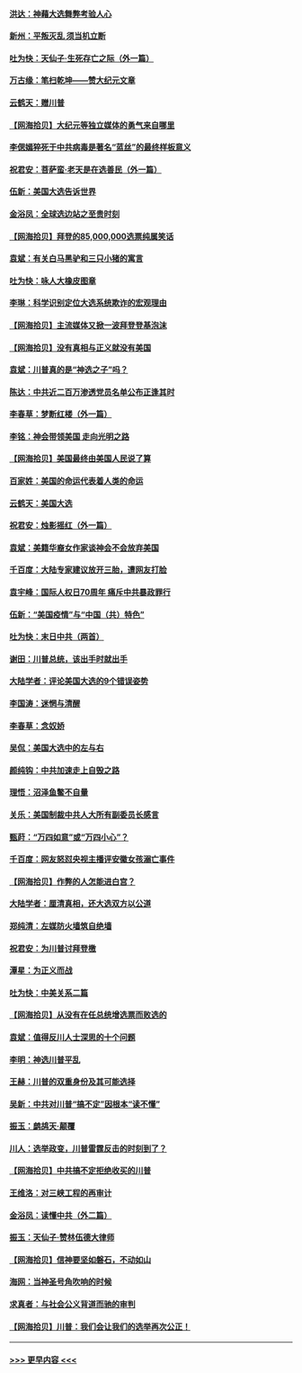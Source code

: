 #### [洪达：神藉大选舞弊考验人心](../pages/nsc993/n12631962.md?t=12200702) 
#### [新州：平叛灭乱  须当机立断](../pages/nsc993/n12631946.md?t=12200702) 
#### [吐为快：天仙子‧生死存亡之际（外一篇）](../pages/nsc993/n12631927.md?t=12200702) 
#### [万古缘：笔扫乾坤——赞大纪元文章](../pages/nsc993/n12631922.md?t=12200702) 
#### [云鹤天：赠川普](../pages/nsc993/n12631823.md?t=12200702) 
#### [【网海拾贝】大纪元等独立媒体的勇气来自哪里](../pages/nsc993/n12629961.md?t=12200702) 
#### [李偲嫣猝死于中共病毒是著名“蓝丝”的最终样板意义](../pages/nsc993/n12628812.md?t=12200702) 
#### [祝君安：菩萨蛮·老天是在选善民（外一篇）](../pages/nsc993/n12628793.md?t=12200702) 
#### [伍新：美国大选告诉世界](../pages/nsc993/n12628768.md?t=12200702) 
#### [金浴凤：全球选边站之至贵时刻](../pages/nsc993/n12627318.md?t=12200702) 
#### [【网海拾贝】拜登的85,000,000选票纯属笑话](../pages/nsc993/n12626569.md?t=12200702) 
#### [袁斌：有关白马黑驴和三只小猪的寓言](../pages/nsc993/n12626198.md?t=12200702) 
#### [吐为快：咏人大橡皮图章](../pages/nsc993/n12624470.md?t=12200702) 
#### [李琳：科学识别定位大选系统欺诈的宏观理由](../pages/nsc993/n12624340.md?t=12200702) 
#### [【网海拾贝】主流媒体又掀一波拜登登基泡沫](../pages/nsc993/n12624000.md?t=12200702) 
#### [【网海拾贝】没有真相与正义就没有美国](../pages/nsc993/n12621885.md?t=12200702) 
#### [袁斌：川普真的是“神选之子”吗？](../pages/nsc993/n12621749.md?t=12200702) 
#### [陈达：中共近二百万渗透党员名单公布正逢其时](../pages/nsc993/n12620870.md?t=12200702) 
#### [李春草：梦断红楼（外一篇）](../pages/nsc993/n12619122.md?t=12200702) 
#### [李铭：神会带领美国 走向光明之路](../pages/nsc993/n12618584.md?t=12200702) 
#### [【网海拾贝】美国最终由美国人民说了算](../pages/nsc993/n12617255.md?t=12200702) 
#### [百家姓：美国的命运代表着人类的命运](../pages/nsc993/n12615838.md?t=12200702) 
#### [云鹤天：美国大选](../pages/nsc993/n12615994.md?t=12200702) 
#### [祝君安：烛影摇红（外一篇）](../pages/nsc993/n12615975.md?t=12200702) 
#### [袁斌：美籍华裔女作家谈神会不会放弃美国](../pages/nsc993/n12615263.md?t=12200702) 
#### [千百度：大陆专家建议放开三胎，遭网友打脸](../pages/nsc993/n12614456.md?t=12200702) 
#### [袁宇峰：国际人权日70周年 痛斥中共暴政罪行](../pages/nsc993/n12611965.md?t=12200702) 
#### [伍新：“美国疫情”与“中国（共）特色”](../pages/nsc993/n12611463.md?t=12200702) 
#### [吐为快：末日中共（两首）](../pages/nsc993/n12611461.md?t=12200702) 
#### [谢田：川普总统，该出手时就出手](../pages/nsc993/n12610905.md?t=12200702) 
#### [大陆学者：评论美国大选的9个错误姿势](../pages/nsc993/n12609586.md?t=12200702) 
#### [李国涛：迷惘与清醒](../pages/nsc993/n12607532.md?t=12200702) 
#### [李春草：念奴娇](../pages/nsc993/n12607083.md?t=12200702) 
#### [吴侃：美国大选中的左与右](../pages/nsc993/n12607054.md?t=12200702) 
#### [颜纯钩：中共加速走上自毁之路](../pages/nsc993/n12606473.md?t=12200702) 
#### [理悟：沼泽鱼鳖不自量](../pages/nsc993/n12606454.md?t=12200702) 
#### [关乐：美国制裁中共人大所有副委员长感言](../pages/nsc993/n12606442.md?t=12200702) 
#### [甄莳：“万四如意”或“万四小心”？](../pages/nsc993/n12606091.md?t=12200702) 
#### [千百度：网友怒怼央视主播评安徽女孩溺亡事件](../pages/nsc993/n12605370.md?t=12200702) 
#### [【网海拾贝】作弊的人怎能进白宫？](../pages/nsc993/n12603546.md?t=12200702) 
#### [大陆学者：厘清真相，还大选双方以公道](../pages/nsc993/n12603475.md?t=12200702) 
#### [郑纯清：左媒防火墙筑自绝墙](../pages/nsc993/n12602226.md?t=12200702) 
#### [祝君安：为川普讨拜登檄](../pages/nsc993/n12602199.md?t=12200702) 
#### [潭星：为正义而战](../pages/nsc993/n12600926.md?t=12200702) 
#### [吐为快：中美关系二篇](../pages/nsc993/n12600908.md?t=12200702) 
#### [【网海拾贝】从没有在任总统增选票而败选的](../pages/nsc993/n12600435.md?t=12200702) 
#### [袁斌：值得反川人士深思的十个问题](../pages/nsc993/n12600332.md?t=12200702) 
#### [李明：神选川普平乱](../pages/nsc993/n12599751.md?t=12200702) 
#### [王赫：川普的双重身份及其可能选择](../pages/nsc993/n12599723.md?t=12200702) 
#### [吴新：中共对川普“搞不定”因根本“读不懂”](../pages/nsc993/n12599502.md?t=12200702) 
#### [振玉：鹧鸪天‧颠覆](../pages/nsc993/n12599494.md?t=12200702) 
#### [川人：选举政变，川普雷霆反击的时刻到了？](../pages/nsc993/n12599291.md?t=12200702) 
#### [【网海拾贝】中共搞不定拒绝收买的川普](../pages/nsc993/n12598955.md?t=12200702) 
#### [王维洛：对三峡工程的再审计](../pages/nsc993/n12598436.md?t=12200702) 
#### [金浴凤：读懂中共（外二篇）](../pages/nsc993/n12597943.md?t=12200702) 
#### [振玉：天仙子‧赞林伍德大律师](../pages/nsc993/n12597929.md?t=12200702) 
#### [【网海拾贝】信神要坚如磐石，不动如山](../pages/nsc993/n12597901.md?t=12200702) 
#### [海网：当神圣号角吹响的时候](../pages/nsc993/n12595891.md?t=12200702) 
#### [求真者：与社会公义背道而驰的审判](../pages/nsc993/n12595868.md?t=12200702) 
#### [【网海拾贝】川普：我们会让我们的选举再次公正！](../pages/nsc993/n12594930.md?t=12200702) 

----
#### [ >>> 更早内容 <<< ](../indexes/nsc993-earlier.md)
